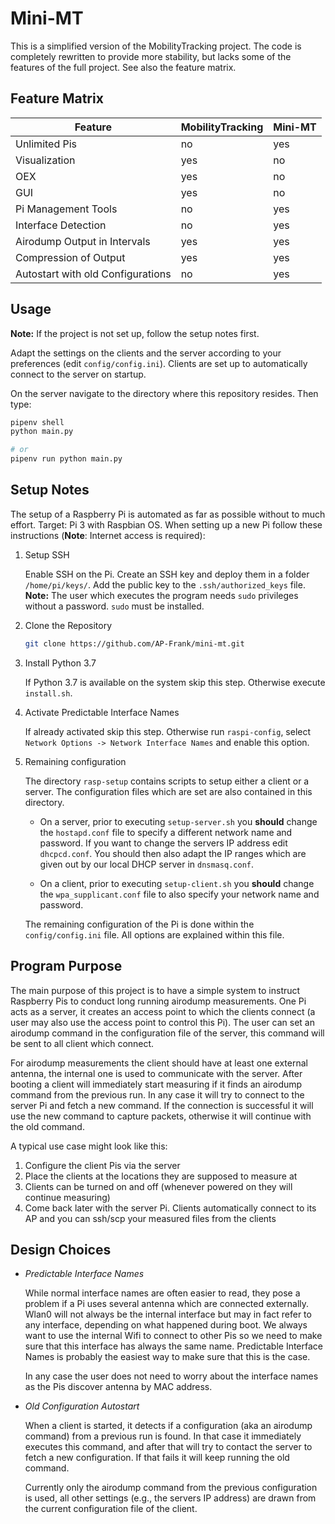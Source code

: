# Mini-MT

This is a simplified version of the MobilityTracking project. The code is completely rewritten to provide more stability, but lacks some of the features of the full project. See also the feature matrix.

## Feature Matrix

| Feature                           | MobilityTracking | Mini-MT |
| --------------------------------- | ---------------- | ------- |
| Unlimited Pis                     | no               | yes     |
| Visualization                     | yes              | no      |
| OEX                               | yes              | no      |
| GUI                               | yes              | no      |
| Pi Management Tools               | no               | yes     |
| Interface Detection               | no               | yes     |
| Airodump Output in Intervals      | yes              | yes     |
| Compression of Output             | yes              | yes     |
| Autostart with old Configurations | no               | yes     |


## Usage
**Note:** If the project is not set up, follow the setup notes first.

Adapt the settings on the clients and the server according to your preferences (edit ``config/config.ini``). Clients are set up to automatically connect to the server on startup.

On the server navigate to the directory where this repository resides. Then type:
````bash
pipenv shell
python main.py

# or
pipenv run python main.py
````

## Setup Notes
The setup of a Raspberry Pi is automated as far as possible without to much effort. Target: Pi 3 with Raspbian OS. When setting up a new Pi follow these instructions (**Note**: Internet access is required):

1. Setup SSH
   
    Enable SSH on the Pi. Create an SSH key and deploy them in a folder ``/home/pi/keys/``. Add the public key to the ``.ssh/authorized_keys`` file. **Note:** The user which executes the program needs ``sudo`` privileges without a password. ``sudo`` must be installed.

2. Clone the Repository

    ````bash
    git clone https://github.com/AP-Frank/mini-mt.git
    ````

3. Install Python 3.7

    If Python 3.7 is available on the system skip this step. Otherwise execute ``install.sh``.

4. Activate Predictable Interface Names

    If already activated skip this step. Otherwise run ``raspi-config``, select ``Network Options -> Network Interface Names`` and enable this option.

5. Remaining configuration

    The directory ``rasp-setup`` contains scripts to setup either a client or a server. The configuration files which are set are also contained in this directory.

    - On a server, prior to executing ``setup-server.sh`` you **should** change the ``hostapd.conf`` file to specify a different network name and password. If you want to change the servers IP address edit ``dhcpcd.conf``. You should then also adapt the IP ranges which are given out by our local DHCP server in ``dnsmasq.conf``.

    - On a client, prior to executing ``setup-client.sh`` you **should** change the ``wpa_supplicant.conf`` file to also specify your network name and password.

    The remaining configuration of the Pi is done within the ``config/config.ini`` file. All options are explained within this file.

## Program Purpose
The main purpose of this project is to have a simple system to instruct Raspberry Pis to conduct long running airodump measurements. One Pi acts as a server, it creates an access point to which the clients connect (a user may also use the access point to control this Pi). The user can set an airodump command in the configuration file of the server, this command will be sent to all client which connect.

For airodump measurements the client should have at least one external antenna, the internal one is used to communicate with the server. After booting a client will immediately start measuring if it finds an airodump command from the previous run. In any case it will try to connect to the server Pi and fetch a new command. If the connection is successful it will use the new command to capture packets, otherwise it will continue with the old command.

A typical use case might look like this:
1. Configure the client Pis via the server
2. Place the clients at the locations they are supposed to measure at
3. Clients can be turned on and off (whenever powered on they will continue measuring)
4. Come back later with the server Pi. Clients automatically connect to its AP and you can ssh/scp your measured files from the clients

## Design Choices
- *Predictable Interface Names*
    
    While normal interface names are often easier to read, they pose a problem if a Pi uses several antenna which are connected externally. Wlan0 will not always be the internal interface but may in fact refer to any interface, depending on what happened during boot. We always want to use the internal Wifi to connect to other Pis so we need to make sure that this interface has always the same name. Predictable Interface Names is probably the easiest way to make sure that this is the case.

    In any case the user does not need to worry about the interface names as the Pis discover antenna by MAC address.

- *Old Configuration Autostart*

    When a client is started, it detects if a configuration (aka an airodump command) from a previous run is found. In that case it immediately executes this command, and after that will try to contact the server to fetch a new configuration. If that fails it will keep running the old command.

    Currently only the airodump command from the previous configuration is used, all other settings (e.g., the servers IP address) are drawn from the current configuration file of the client.


       